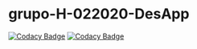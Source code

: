 # grupo-H-022020-DesApp



[![Codacy Badge](https://api.codacy.com/project/badge/Grade/e311599b2c5b40fab0a4d687c36a7952)](https://app.codacy.com/manual/rodrigoGarciaUnq/grupo-H-022020-DesApp?utm_source=github.com&utm_medium=referral&utm_content=rodrigoGarciaUnq/grupo-H-022020-DesApp&utm_campaign=Badge_Grade_Settings) 
[![Codacy Badge](https://app.codacy.com/project/badge/Coverage/12b32bbb759749598d5dc501d3dd6301)](https://www.codacy.com/gh/dessap-grupoH/crowfundingProject?utm_source=github.com&utm_medium=referral&utm_content=dessap-grupoH/crowfundingProject&utm_campaign=Badge_Coverage)
